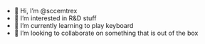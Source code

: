 - 👋 Hi, I’m @sccemtrex
- 👀 I’m interested in R&D stuff
- 🌱 I’m currently learning to play keyboard
- 💞️ I’m looking to collaborate on something that is out of the box


